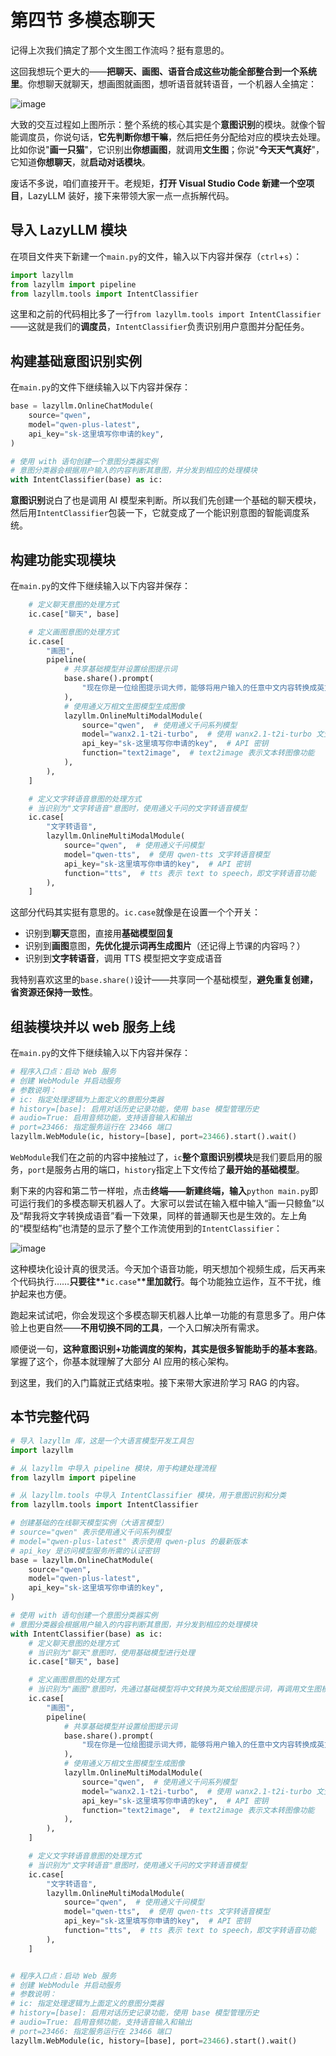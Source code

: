 # 第四节 多模态聊天

记得上次我们搞定了那个文生图工作流吗？挺有意思的。

这回我想玩个更大的——**把聊天、画图、语音合成这些功能全部整合到一个系统里**。你想聊天就聊天，想画图就画图，想听语音就转语音，一个机器人全搞定：

![image](../assets/image-20250904135928-wt698ab.png "多模态聊天")

大致的交互过程如上图所示：整个系统的核心其实是个**意图识别**的模块。就像个智能调度员，你说句话，**它先判断你想干嘛**，然后把任务分配给对应的模块去处理。比如你说"**画一只猫**"，它识别出**你想画图**，就调用**文生图**；你说"**今天天气真好**"，它知道**你想聊天**，就**启动对话模块**。

废话不多说，咱们直接开干。老规矩，**打开 Visual Studio Code 新建一个空项目**，LazyLLM 装好，接下来带领大家一点一点拆解代码。

## 导入 LazyLLM 模块

在项目文件夹下新建一个`main.py`的文件，输入以下内容并保存（`ctrl`+`s`）：

```python
import lazyllm
from lazyllm import pipeline
from lazyllm.tools import IntentClassifier
```

这里和之前的代码相比多了一行`from lazyllm.tools import IntentClassifier`——这就是我们的**调度员**，`IntentClassifier`负责识别用户意图并分配任务。

## 构建基础意图识别实例

在`main.py`的文件下继续输入以下内容并保存：

```python
base = lazyllm.OnlineChatModule(
    source="qwen",
    model="qwen-plus-latest",
    api_key="sk-这里填写你申请的key",
)

# 使用 with 语句创建一个意图分类器实例
# 意图分类器会根据用户输入的内容判断其意图，并分发到相应的处理模块
with IntentClassifier(base) as ic:
```

**意图识别**说白了也是调用 AI 模型来判断。所以我们先创建一个基础的聊天模块，然后用`IntentClassifier`包装一下，它就变成了一个能识别意图的智能调度系统。

## 构建功能实现模块

在`main.py`的文件下继续输入以下内容并保存：

```python
    # 定义聊天意图的处理方式
    ic.case["聊天", base]

    # 定义画图意图的处理方式
    ic.case[
        "画图",
        pipeline(
            # 共享基础模型并设置绘图提示词
            base.share().prompt(
                "现在你是一位绘图提示词大师，能够将用户输入的任意中文内容转换成英文绘图提示词，在本任务中你需要将任意输入内容转换成英文绘图提示词，并且你可以丰富和扩充提示词内容。"
            ),
            # 使用通义万相文生图模型生成图像
            lazyllm.OnlineMultiModalModule(
                source="qwen",  # 使用通义千问系列模型
                model="wanx2.1-t2i-turbo",  # 使用 wanx2.1-t2i-turbo 文生图模型
                api_key="sk-这里填写你申请的key",  # API 密钥
                function="text2image",  # text2image 表示文本转图像功能
            ),
        ),
    ]

    # 定义文字转语音意图的处理方式
    # 当识别为"文字转语音"意图时，使用通义千问的文字转语音模型
    ic.case[
        "文字转语音",
        lazyllm.OnlineMultiModalModule(
            source="qwen",  # 使用通义千问模型
            model="qwen-tts",  # 使用 qwen-tts 文字转语音模型
            api_key="sk-这里填写你申请的key",  # API 密钥
            function="tts",  # tts 表示 text to speech，即文字转语音功能
        ),
    ]
```

这部分代码其实挺有意思的。`ic.case`就像是在设置一个个开关：

- 识别到**聊天**意图，直接用**基础模型回复**
- 识别到**画图**意图，**先优化提示词再生成图片**（还记得上节课的内容吗？）
- 识别到**文字转语音**，调用 TTS 模型把文字变成语音

我特别喜欢这里的`base.share()`设计——共享同一个基础模型，**避免重复创建，省资源还保持一致性**。

## 组装模块并以 web 服务上线

在`main.py`的文件下继续输入以下内容并保存：

```python
# 程序入口点：启动 Web 服务
# 创建 WebModule 并启动服务
# 参数说明：
# ic: 指定处理逻辑为上面定义的意图分类器
# history=[base]: 启用对话历史记录功能，使用 base 模型管理历史
# audio=True: 启用音频功能，支持语音输入和输出
# port=23466: 指定服务运行在 23466 端口
lazyllm.WebModule(ic, history=[base], port=23466).start().wait()
```

`WebModule`我们在之前的内容中接触过了，`ic`**整个意图识别模块**是我们要启用的服务，`port`是服务占用的端口，`history`指定上下文传给了**最开始的基础模型**。

剩下来的内容和第二节一样啦，点击**终端——新建终端，输入**`python main.py`即可运行我们的多模态聊天机器人了。大家可以尝试在输入框中输入“画一只鲸鱼”以及“帮我将文字转换成语音”看一下效果，同样的普通聊天也是生效的。左上角的“模型结构”也清楚的显示了整个工作流使用到的`IntentClassifier`：

![image](../assets/image-20250904140257-1utr77v.png)

这种模块化设计真的很灵活。今天加个语音功能，明天想加个视频生成，后天再来个代码执行……**只要往\*\***`ic.case`\***\*里加就行**。每个功能独立运作，互不干扰，维护起来也方便。

跑起来试试吧，你会发现这个多模态聊天机器人比单一功能的有意思多了。用户体验上也更自然——**不用切换不同的工具**，一个入口解决所有需求。

顺便说一句，**这种意图识别+功能调度的架构，其实是很多智能助手的基本套路**。掌握了这个，你基本就理解了大部分 AI 应用的核心架构。

到这里，我们的入门篇就正式结束啦。接下来带大家进阶学习 RAG 的内容。

## 本节完整代码

```python
# 导入 lazyllm 库，这是一个大语言模型开发工具包
import lazyllm

# 从 lazyllm 中导入 pipeline 模块，用于构建处理流程
from lazyllm import pipeline

# 从 lazyllm.tools 中导入 IntentClassifier 模块，用于意图识别和分类
from lazyllm.tools import IntentClassifier

# 创建基础的在线聊天模型实例（大语言模型）
# source="qwen" 表示使用通义千问系列模型
# model="qwen-plus-latest" 表示使用 qwen-plus 的最新版本
# api_key 是访问模型服务所需的认证密钥
base = lazyllm.OnlineChatModule(
    source="qwen",
    model="qwen-plus-latest",
    api_key="sk-这里填写你申请的key",
)

# 使用 with 语句创建一个意图分类器实例
# 意图分类器会根据用户输入的内容判断其意图，并分发到相应的处理模块
with IntentClassifier(base) as ic:
    # 定义聊天意图的处理方式
    # 当识别为"聊天"意图时，使用基础模型进行处理
    ic.case["聊天", base]

    # 定义画图意图的处理方式
    # 当识别为"画图"意图时，先通过基础模型将中文转换为英文绘图提示词，再调用文生图模型
    ic.case[
        "画图",
        pipeline(
            # 共享基础模型并设置绘图提示词
            base.share().prompt(
                "现在你是一位绘图提示词大师，能够将用户输入的任意中文内容转换成英文绘图提示词，在本任务中你需要将任意输入内容转换成英文绘图提示词，并且你可以丰富和扩充提示词内容。"
            ),
            # 使用通义万相文生图模型生成图像
            lazyllm.OnlineMultiModalModule(
                source="qwen",  # 使用通义千问系列模型
                model="wanx2.1-t2i-turbo",  # 使用 wanx2.1-t2i-turbo 文生图模型
                api_key="sk-这里填写你申请的key",  # API 密钥
                function="text2image",  # text2image 表示文本转图像功能
            ),
        ),
    ]

    # 定义文字转语音意图的处理方式
    # 当识别为"文字转语音"意图时，使用通义千问的文字转语音模型
    ic.case[
        "文字转语音",
        lazyllm.OnlineMultiModalModule(
            source="qwen",  # 使用通义千问模型
            model="qwen-tts",  # 使用 qwen-tts 文字转语音模型
            api_key="sk-这里填写你申请的key",  # API 密钥
            function="tts",  # tts 表示 text to speech，即文字转语音功能
        ),
    ]


# 程序入口点：启动 Web 服务
# 创建 WebModule 并启动服务
# 参数说明：
# ic: 指定处理逻辑为上面定义的意图分类器
# history=[base]: 启用对话历史记录功能，使用 base 模型管理历史
# audio=True: 启用音频功能，支持语音输入和输出
# port=23466: 指定服务运行在 23466 端口
lazyllm.WebModule(ic, history=[base], port=23466).start().wait()
```
